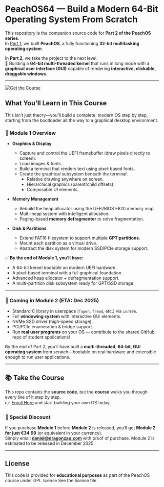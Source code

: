 # PeachOS64 — Build a Modern 64-Bit Operating System From Scratch

This repository is the companion source code for **Part 2 of the PeachOS series**.  
In [Part 1](https://dragonzap.com/course/developing-a-multithreaded-kernel-from-scratch?coupon=GITHUBKERNELDISCOUNT), we built **PeachOS**, a fully functioning **32-bit multitasking operating system**.  

In **Part 2**, we take the project to the next level:  
🚀 Building a **64-bit multi-threaded kernel** that runs in long mode with a **graphical user interface (GUI)** capable of rendering **interactive, clickable, draggable windows**.

---

[![Get the Course](https://img.shields.io/badge/Get%20the%20Course-Discount%20Link-blue?style=for-the-badge&logo=appveyor)](https://dragonzap.com/course/developing-a-multithreaded-kernel-from-scratch-part-two-module-one?coupon=KERNELPART2DISCOUNT)


## What You’ll Learn in This Course
This isn’t just theory—you’ll build a complete, modern OS step by step, starting from the bootloader all the way to a graphical desktop environment.

### 🔹 Module 1 Overview
- **Graphics & Display**
  - Capture and control the UEFI framebuffer (draw pixels directly to screen).
  - Load images & fonts.
  - Build a terminal that renders text using pixel-based fonts.
  - Create the graphical subsystem beneath the terminal:
    - Relative drawing anywhere on screen.  
    - Hierarchical graphics (parent/child offsets).  
    - Composable UI elements.

- **Memory Management**
  - Rebuild the heap allocator using the UEFI/BIOS E820 memory map.  
  - Multi-heap system with intelligent allocation.  
  - Paging-based **memory defragmenter** to solve fragmentation.

- **Disk & Partitions**
  - Extend FAT16 filesystem to support multiple **GPT partitions**.  
  - Mount each partition as a virtual drive.  
  - Abstract the disk system for modern SSD/PCIe storage support.

✅ **By the end of Module 1, you’ll have:**
- A 64-bit kernel bootable on modern UEFI hardware.  
- A pixel-based terminal with a full graphical foundation.  
- Advanced heap allocator + defragmentation support.  
- A multi-partition disk subsystem ready for GPT/SSD storage.  

---

### 🔮 Coming in Module 2 (ETA: Dec 2025)
- Standard C library in userspace (`fopen`, `fread`, etc.) via `isr80h`.  
- Full **windowing system** with interactive GUI elements.  
- NVMe SSD driver (high-speed storage).  
- PCI/PCIe enumeration & bridge support.  
- Run **real user programs** on your OS — contribute to the shared GitHub repo of student applications!  

By the end of Part 2, you’ll have built a **multi-threaded, 64-bit, GUI operating system** from scratch—bootable on real hardware and extensible enough to run user applications.

---

## 📚 Take the Course
This repo contains the **source code**, but the **course** walks you through every line of it step by step.  
👉 [Enroll Here](https://dragonzap.com/course/developing-a-multithreaded-kernel-from-scratch-part-two-module-one?coupon=KERNELPART2DISCOUNT) and start building your own OS today.

### 🎉 Special Discount
If you purchase **Module 1** before **Module 2** is released, you’ll get **Module 2 for just €34.99** (or equivalent in your currency).  
Simply email **daniel@dragonzap.com** with proof of purchase. Module 2 is estimated to be released in December 2025

---

## License
This code is provided for **educational purposes** as part of the PeachOS course under GPL license See the license file.
